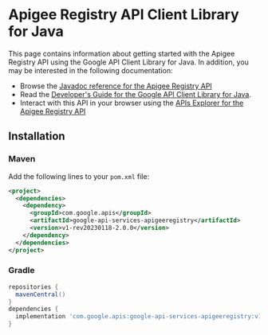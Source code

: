 # Apigee Registry API Client Library for Java



This page contains information about getting started with the Apigee Registry API
using the Google API Client Library for Java. In addition, you may be interested
in the following documentation:

* Browse the [Javadoc reference for the Apigee Registry API][javadoc]
* Read the [Developer's Guide for the Google API Client Library for Java][google-api-client].
* Interact with this API in your browser using the [APIs Explorer for the Apigee Registry API][api-explorer]

## Installation

### Maven

Add the following lines to your `pom.xml` file:

```xml
<project>
  <dependencies>
    <dependency>
      <groupId>com.google.apis</groupId>
      <artifactId>google-api-services-apigeeregistry</artifactId>
      <version>v1-rev20230118-2.0.0</version>
    </dependency>
  </dependencies>
</project>
```

### Gradle

```gradle
repositories {
  mavenCentral()
}
dependencies {
  implementation 'com.google.apis:google-api-services-apigeeregistry:v1-rev20230118-2.0.0'
}
```

[javadoc]: https://googleapis.dev/java/google-api-services-apigeeregistry/latest/index.html
[google-api-client]: https://github.com/googleapis/google-api-java-client/
[api-explorer]: https://developers.google.com/apis-explorer/#p/apigeeregistry/v1/
